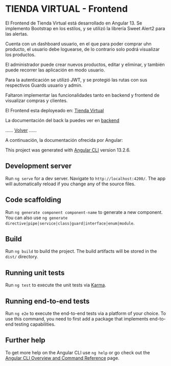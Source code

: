 # TIENDA VIRTUAL - Frontend

El Frontend de Tienda Virtual está desarrollado en Angular 13. Se implemento Bootstrap en los estilos, y se utilizó la librería Sweet Alert2 para las alertas.

Cuenta con un dashboard usuario, en el que para poder comprar uhn producto, el usuario debe loguearse, de lo contrario solo podrá visualizar los productos.

El administrador puede crear nuevos productos, editar y eliminar, y también puede recorrer las aplicación en modo usuario.

Para la autenticación se utilizó JWT, y se protegió las rutas con sus respectivos Guards usuario y admin.

Faltaron implementar las funcionalidades tanto en backend y frontend de visualizar compras y clientes.

El Frontend esta deployeado en: [Tienda Virtual](https://tutiendavirtual.vercel.app/)

La documentación del back la puedes ver en [backend](https://github.com/SantiagoCastellaniDev/ExamenTecnico/edit/main/backend/README.md)

......
[Volver](https://github.com/SantiagoCastellaniDev/ExamenTecnico/README.md)
......


A continuación, la documentación ofrecida por Angular:

This project was generated with [Angular CLI](https://github.com/angular/angular-cli) version 13.2.6.

## Development server

Run `ng serve` for a dev server. Navigate to `http://localhost:4200/`. The app will automatically reload if you change any of the source files.

## Code scaffolding

Run `ng generate component component-name` to generate a new component. You can also use `ng generate directive|pipe|service|class|guard|interface|enum|module`.

## Build

Run `ng build` to build the project. The build artifacts will be stored in the `dist/` directory.

## Running unit tests

Run `ng test` to execute the unit tests via [Karma](https://karma-runner.github.io).

## Running end-to-end tests

Run `ng e2e` to execute the end-to-end tests via a platform of your choice. To use this command, you need to first add a package that implements end-to-end testing capabilities.

## Further help

To get more help on the Angular CLI use `ng help` or go check out the [Angular CLI Overview and Command Reference](https://angular.io/cli) page.
